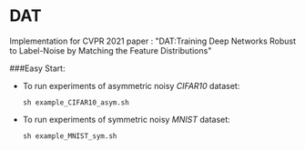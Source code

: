 # DAT
Implementation for CVPR 2021 paper : "DAT:Training Deep Networks Robust to Label-Noise by Matching the Feature Distributions"

###Easy Start:
- To run experiments of asymmetric noisy *CIFAR10* dataset: 

  ```shell
  sh example_CIFAR10_asym.sh

- To run experiments of symmetric noisy *MNIST* dataset: 

  ```shell
  sh example_MNIST_sym.sh
